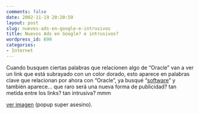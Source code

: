 ```yaml
---
comments: false
date: 2002-11-19 20:20:59
layout: post
slug: nuevos-ads-en-google-e-intrusivos
title: Nuevos Ads en Google? e intrusivos?
wordpress_id: 699
categories:
- Internet
---
```


Cuando busquen ciertas palabras que relacionen algo de “Oracle” van a ver un link que está subrayado con un color dorado, esto aparece en palabras clave que relacionan por ahora con “Oracle”, ya busqué “[software](http://www.google.com/search?q=software)” y también aparece… que raro será una nueva forma de publicidad? tan metida entre los links? tan intrusiva? mmm





[ver imagen](http://www.minid.net/archives/images/study/ads-google.php)  (popup super asesino).




 
